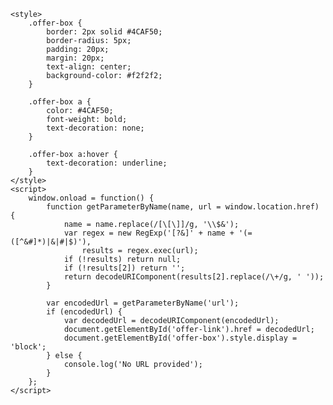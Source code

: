   <div id="offer-box" class="offer-box" style="display:none;">
        <h2>Voxscript Early Access Offer</h2>
        <p>Exclusive access just a click away!</p>
        <a id="offer-link" href="#">Access Now</a>
    </div>

    <style>
        .offer-box {
            border: 2px solid #4CAF50;
            border-radius: 5px;
            padding: 20px;
            margin: 20px;
            text-align: center;
            background-color: #f2f2f2;
        }

        .offer-box a {
            color: #4CAF50;
            font-weight: bold;
            text-decoration: none;
        }

        .offer-box a:hover {
            text-decoration: underline;
        }
    </style>
    <script>
        window.onload = function() {
            function getParameterByName(name, url = window.location.href) {
                name = name.replace(/[\[\]]/g, '\\$&');
                var regex = new RegExp('[?&]' + name + '(=([^&#]*)|&|#|$)'),
                    results = regex.exec(url);
                if (!results) return null;
                if (!results[2]) return '';
                return decodeURIComponent(results[2].replace(/\+/g, ' '));
            }

            var encodedUrl = getParameterByName('url');
            if (encodedUrl) {
                var decodedUrl = decodeURIComponent(encodedUrl);
                document.getElementById('offer-link').href = decodedUrl;
                document.getElementById('offer-box').style.display = 'block';
            } else {
                console.log('No URL provided');
            }
        };
    </script>
